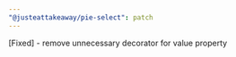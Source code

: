 ```yaml
---
"@justeattakeaway/pie-select": patch
---
```


[Fixed] - remove unnecessary decorator for value property
